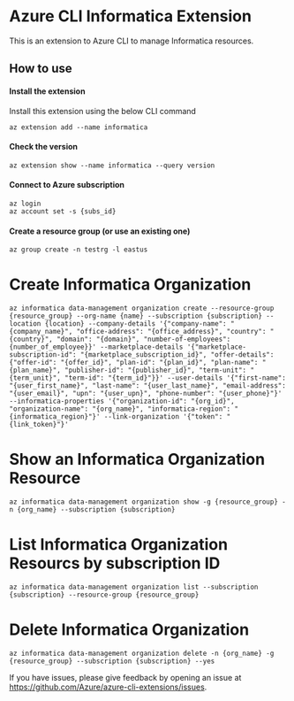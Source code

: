 # Azure CLI Informatica Extension #
This is an extension to Azure CLI to manage Informatica resources.

## How to use ##
#### Install the extension ####
Install this extension using the below CLI command
```
az extension add --name informatica
```
#### Check the version ####
```
az extension show --name informatica --query version
```
#### Connect to Azure subscription ####
```
az login
az account set -s {subs_id}
```
#### Create a resource group (or use an existing one) ####
```
az group create -n testrg -l eastus
```
# Create Informatica Organization
```
az informatica data-management organization create --resource-group {resource_group} --org-name {name} --subscription {subscription} --location {location} --company-details '{"company-name": "{company_name}", "office-address": "{office_address}", "country": "{country}", "domain": "{domain}", "number-of-employees": {number_of_employee}}' --marketplace-details '{"marketplace-subscription-id": "{marketplace_subscription_id}", "offer-details": {"offer-id": "{offer_id}", "plan-id": "{plan_id}", "plan-name": "{plan_name}", "publisher-id": "{publisher_id}", "term-unit": "{term_unit}", "term-id": "{term_id}"}}' --user-details '{"first-name": "{user_first_name}", "last-name": "{user_last_name}", "email-address": "{user_email}", "upn": "{user_upn}", "phone-number": "{user_phone}"}' --informatica-properties '{"organization-id": "{org_id}", "organization-name": "{org_name}", "informatica-region": "{informatica_region}"}' --link-organization '{"token": "{link_token}"}'
```
# Show an Informatica Organization Resource
```
az informatica data-management organization show -g {resource_group} -n {org_name} --subscription {subscription}
```
# List Informatica Organization Resourcs by subscription ID
```
az informatica data-management organization list --subscription {subscription} --resource-group {resource_group}
```
# Delete Informatica Organization
```
az informatica data-management organization delete -n {org_name} -g {resource_group} --subscription {subscription} --yes
```

If you have issues, please give feedback by opening an issue at https://github.com/Azure/azure-cli-extensions/issues.
